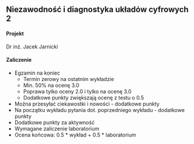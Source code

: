 ## Niezawodność i diagnostyka układów cyfrowych 2
#### Projekt
Dr inż. Jacek Jarnicki  

#### Zaliczenie
* Egzamin na koniec
	* Termin zerowy na ostatnim wykładzie
	* Min. 50% na ocenę 3.0
	* Poprawa tylko oceny 2.0 i tylko na ocenę 3.0
	* Dodatkowe punkty zwiększają ocenę z testu o 0.5
* Można przesyłać ciekawostki i nowości - dodatkowe punkty
* Na początku wykładu pytania dot. poprzedniego wykładu - dodatkowe punkty
* Dodatkowe punkty za aktywność
* Wymagane zaliczenie laboratorium
* Ocena końcowa: 0.5 * wykład + 0.5 * laboratorium
